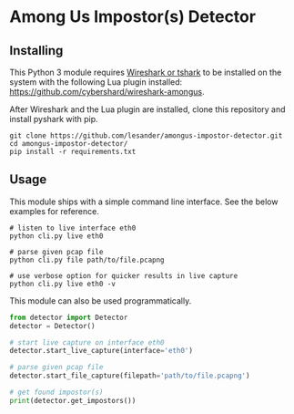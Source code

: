 # Among Us Impostor(s) Detector

## Installing
This Python 3 module requires [Wireshark or tshark](https://www.wireshark.org/) to be
installed on the system with the following Lua plugin installed:
https://github.com/cybershard/wireshark-amongus.

After Wireshark and the Lua plugin are installed, clone this repository and
install pyshark with pip.
```shell
git clone https://github.com/lesander/amongus-impostor-detector.git
cd amongus-impostor-detector/
pip install -r requirements.txt
```

## Usage
This module ships with a simple command line interface. See the below
examples for reference.

```shell
# listen to live interface eth0
python cli.py live eth0

# parse given pcap file
python cli.py file path/to/file.pcapng

# use verbose option for quicker results in live capture
python cli.py live eth0 -v
```

This module can also be used programmatically.

```python
from detector import Detector
detector = Detector()

# start live capture on interface eth0
detector.start_live_capture(interface='eth0')

# parse given pcap file
detector.start_file_capture(filepath='path/to/file.pcapng')

# get found impostor(s)
print(detector.get_impostors())
```
